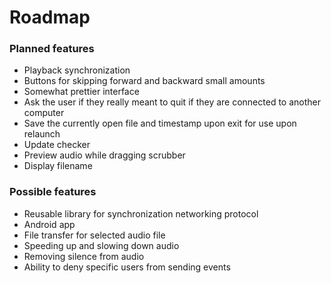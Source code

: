 # Roadmap
### Planned features
* Playback synchronization
* Buttons for skipping forward and backward small amounts
* Somewhat prettier interface
* Ask the user if they really meant to quit if they are connected to another computer
* Save the currently open file and timestamp upon exit for use upon relaunch
* Update checker
* Preview audio while dragging scrubber
* Display filename

### Possible features
* Reusable library for synchronization networking protocol
* Android app
* File transfer for selected audio file
* Speeding up and slowing down audio
* Removing silence from audio
* Ability to deny specific users from sending events